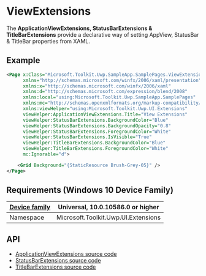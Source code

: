 # ViewExtensions

The **ApplicationViewExtensions, StatusBarExtensions & TitleBarExtensions** provide a declarative way of setting AppView, StatusBar & TitleBar properties from XAML.

## Example

```xml
<Page x:Class="Microsoft.Toolkit.Uwp.SampleApp.SamplePages.ViewExtensionsPage"
      xmlns="http://schemas.microsoft.com/winfx/2006/xaml/presentation"
      xmlns:x="http://schemas.microsoft.com/winfx/2006/xaml"
      xmlns:d="http://schemas.microsoft.com/expression/blend/2008"
      xmlns:local="using:Microsoft.Toolkit.Uwp.SampleApp.SamplePages"
      xmlns:mc="http://schemas.openxmlformats.org/markup-compatibility/2006"
      xmlns:viewHelper="using:Microsoft.Toolkit.Uwp.UI.Extensions"
      viewHelper:ApplicationViewExtensions.Title="View Extensions"
      viewHelper:StatusBarExtensions.BackgroundColor="Blue"
      viewHelper:StatusBarExtensions.BackgroundOpacity="0.8"
      viewHelper:StatusBarExtensions.ForegroundColor="White"
      viewHelper:StatusBarExtensions.IsVisible="True"
      viewHelper:TitleBarExtensions.BackgroundColor="Blue"
      viewHelper:TitleBarExtensions.ForegroundColor="White"
      mc:Ignorable="d">

    <Grid Background="{StaticResource Brush-Grey-05}" />
</Page>
```

## Requirements (Windows 10 Device Family)

| [Device family](http://go.microsoft.com/fwlink/p/?LinkID=526370) | Universal, 10.0.10586.0 or higher |
| --- | --- |
| Namespace | Microsoft.Toolkit.Uwp.UI.Extensions |

## API

* [ApplicationViewExtensions source code](https://github.com/Microsoft/UWPCommunityToolkit/blob/dev/Microsoft.Toolkit.Uwp.UI/Extensions/ApplicationViewExtensions.cs)
* [StatusBarExtensions source code](https://github.com/Microsoft/UWPCommunityToolkit/blob/dev/Microsoft.Toolkit.Uwp.UI/Extensions/StatusBarExtensions.cs)
* [TitleBarExtensions source code](https://github.com/Microsoft/UWPCommunityToolkit/blob/dev/Microsoft.Toolkit.Uwp.UI/Extensions/TitleBarExtensions.cs)

